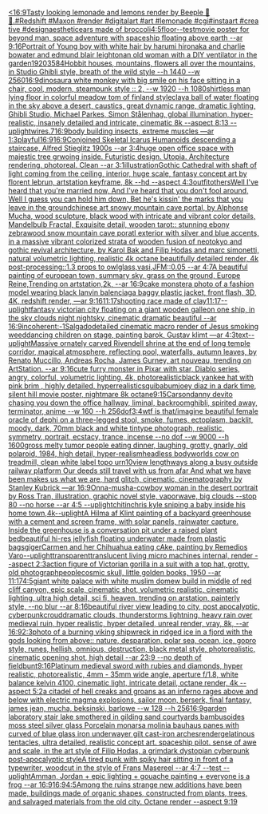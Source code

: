 [<16:9](https://www.ebank.nz/aiartgenerator?category=%3C16%3A9)[Tasty looking lemonade and lemons render by Beeple 🍋 🍹.#Redshift #Maxon #render #digitalart #art #lemonade #cgi#instaart #creative #design](https://www.ebank.nz/aiartgenerator?category=Tasty%20looking%20lemonade%20and%20lemons%20render%20by%C2%A0Beeple%C2%A0%F0%9F%8D%8B%20%F0%9F%8D%B9.%23Redshift%C2%A0%23Maxon%C2%A0%23render%C2%A0%23digitalart%C2%A0%23art%C2%A0%23lemonade%C2%A0%23cgi%23instaart%C2%A0%23creative%C2%A0%23design)[aesthetic](https://www.ebank.nz/aiartgenerator?category=aesthetic)[ears made of broccoli](https://www.ebank.nz/aiartgenerator?category=ears%20made%20of%20broccoli)[4:5](https://www.ebank.nz/aiartgenerator?category=4%3A5)[floor](https://www.ebank.nz/aiartgenerator?category=floor)[--test](https://www.ebank.nz/aiartgenerator?category=--test)[movie poster for beyond man, space adventure with spaceship floating above earth --ar 9:16](https://www.ebank.nz/aiartgenerator?category=movie%20poster%20for%20beyond%20man%2C%20space%20adventure%20with%20spaceship%20floating%20above%20earth%20--ar%209%3A16)[Portrait of Young boy with white hair by harumi hironaka and charlie bowater and edmund blair leighton](https://www.ebank.nz/aiartgenerator?category=Portrait%20of%20Young%20boy%20with%20white%20hair%20by%20harumi%20hironaka%20and%20charlie%20bowater%20and%20edmund%20blair%20leighton)[an old woman with a DIY ventilator in the garden](https://www.ebank.nz/aiartgenerator?category=an%20old%20woman%20with%20a%20DIY%20ventilator%20in%20the%20garden)[1920](https://www.ebank.nz/aiartgenerator?category=1920)[3584](https://www.ebank.nz/aiartgenerator?category=3584)[Hobbit houses, mountains, flowers all over the mountains,  in Studio Ghibli style, breath of the wild style  --h 1440  --w 2560](https://www.ebank.nz/aiartgenerator?category=Hobbit%20houses%2C%20mountains%2C%20flowers%20all%20over%20the%20mountains%2C%20%20in%20Studio%20Ghibli%20style%2C%20breath%20of%20the%20wild%20style%20%20--h%201440%20%20--w%202560)[16:9](https://www.ebank.nz/aiartgenerator?category=16%3A9)[dinosaur](https://www.ebank.nz/aiartgenerator?category=dinosaur)[a white monkey with big smile on his face sitting in a chair, cool, modern, steampunk style :: 2, --w 1920 --h 1080](https://www.ebank.nz/aiartgenerator?category=a%20white%20monkey%20with%20big%20smile%20on%20his%20face%20sitting%20in%20a%20chair%2C%20cool%2C%20modern%2C%20steampunk%20style%20%3A%3A%202%2C%20--w%201920%20--h%201080)[shirtless man lying floor in colorful meadow tom of finland style](https://www.ebank.nz/aiartgenerator?category=shirtless%20man%20lying%20floor%20in%20colorful%20meadow%20tom%20of%20finland%20style)[clay](https://www.ebank.nz/aiartgenerator?category=clay)[a ball of water floating in the sky above a desert, caustics, great dynamic range, dramatic lighting, Ghibli Studio, Michael Parkes, Simon Stålenhag, global illumination, hyper-realistic, insanely detailed and intricate, cinematic 8k --aspect 8:13 --uplight](https://www.ebank.nz/aiartgenerator?category=a%20ball%20of%20water%20floating%20in%20the%20sky%20above%20a%20desert%2C%20caustics%2C%20great%20dynamic%20range%2C%20dramatic%20lighting%2C%20Ghibli%20Studio%2C%20Michael%20Parkes%2C%20Simon%20St%C3%A5lenhag%2C%20global%20illumination%2C%20hyper-realistic%2C%20insanely%20detailed%20and%20intricate%2C%20cinematic%208k%20--aspect%208%3A13%20--uplight)[wires](https://www.ebank.nz/aiartgenerator?category=wires)[.7](https://www.ebank.nz/aiartgenerator?category=.7)[16:9](https://www.ebank.nz/aiartgenerator?category=16%3A9)[body building insects, extreme muscles —ar 1:3](https://www.ebank.nz/aiartgenerator?category=body%20building%20insects%2C%20extreme%20muscles%20%E2%80%94ar%201%3A3)[playful](https://www.ebank.nz/aiartgenerator?category=playful)[16:9](https://www.ebank.nz/aiartgenerator?category=16%3A9)[16:9](https://www.ebank.nz/aiartgenerator?category=16%3A9)[Conjoined Skeletal Icarus Humanoids descending a staircase, Alfred Stieglitz 1900s --ar 3:4](https://www.ebank.nz/aiartgenerator?category=Conjoined%20Skeletal%20Icarus%20Humanoids%20descending%20a%20staircase%2C%20Alfred%20Stieglitz%201900s%20--ar%203%3A4)[huge open office space with majestic tree grwoing inside. Futuristic design. Utopia. Architecture rendering. photoreal. Clean --ar 3:1](https://www.ebank.nz/aiartgenerator?category=huge%20open%20office%20space%20with%20majestic%20tree%20grwoing%20inside.%20Futuristic%20design.%20Utopia.%20Architecture%20rendering.%20photoreal.%20Clean%20--ar%203%3A1)[illustration](https://www.ebank.nz/aiartgenerator?category=illustration)[Gothic Cathedral  with shaft of light coming from the ceiling, interior, huge scale, fantasy concept art by florent lebrun, artstation keyframe, 8k --hd --aspect 4:3](https://www.ebank.nz/aiartgenerator?category=Gothic%20Cathedral%20%20with%20shaft%20of%20light%20coming%20from%20the%20ceiling%2C%20interior%2C%20huge%20scale%2C%20fantasy%20concept%20art%20by%20florent%20lebrun%2C%20artstation%20keyframe%2C%208k%20--hd%20--aspect%204%3A3)[outfit](https://www.ebank.nz/aiartgenerator?category=outfit)[others](https://www.ebank.nz/aiartgenerator?category=others)[Well I've heard that you're married now, And I've heard that you don't fool around, Well I guess you can hold him down, Bet he's kissin' the marks that you leave in the ground](https://www.ebank.nz/aiartgenerator?category=Well%20I%27ve%20heard%20that%20you%27re%20married%20now%2C%20And%20I%27ve%20heard%20that%20you%20don%27t%20fool%20around%2C%20Well%20I%20guess%20you%20can%20hold%20him%20down%2C%20Bet%20he%27s%20kissin%27%20the%20marks%20that%20you%20leave%20in%20the%20ground)[chinese art snowy mountain cave portal, by Alphonse Mucha, wood sculpture, black wood with intricate and vibrant color details, Mandelbulb Fractal, Exquisite detail, wooden tarot:: stunning ebony zebrawood snow mountain cave poratl exterior with silver and blue accents, in a massive vibrant colorized strata of wooden fusion of neotokyo and gothic revival architecture, by Karol Bak and Filip Hodas and marc simonetti, natural volumetric lighting, realistic 4k octane beautifully detailed render, 4k post-processing::1.3 props to owlglass,vasi,JFM::0.05 --ar 4:7](https://www.ebank.nz/aiartgenerator?category=chinese%20art%20snowy%20mountain%20cave%20portal%2C%20by%20Alphonse%20Mucha%2C%20wood%20sculpture%2C%20black%20wood%20with%20intricate%20and%20vibrant%20color%20details%2C%20Mandelbulb%20Fractal%2C%20Exquisite%20detail%2C%20wooden%20tarot%3A%3A%20stunning%20ebony%20zebrawood%20snow%20mountain%20cave%20poratl%20exterior%20with%20silver%20and%20blue%20accents%2C%20in%20a%20massive%20vibrant%20colorized%20strata%20of%20wooden%20fusion%20of%20neotokyo%20and%20gothic%20revival%20architecture%2C%20by%20Karol%20Bak%20and%20Filip%20Hodas%20and%20marc%20simonetti%2C%20natural%20volumetric%20lighting%2C%20realistic%204k%20octane%20beautifully%20detailed%20render%2C%204k%20post-processing%3A%3A1.3%20props%20to%20owlglass%2Cvasi%2CJFM%3A%3A0.05%20--ar%204%3A7)[A beautiful painting of  european town,  summary sky, grass on the ground, Europe Reine,Trending on artstation,2k, --ar 16:9](https://www.ebank.nz/aiartgenerator?category=A%20beautiful%20painting%20of%20%20european%20town%2C%20%20summary%20sky%2C%20grass%20on%20the%20ground%2C%20Europe%20Reine%2CTrending%20on%20artstation%2C2k%2C%20--ar%2016%3A9)[cake monster](https://www.ebank.nz/aiartgenerator?category=cake%20monster)[a photo of a fashion model wearing black lanvin balenciaga baggy plastic jacket, front flash, 3D, 4K, redshift render, —ar 9:16](https://www.ebank.nz/aiartgenerator?category=a%20photo%20of%20a%20fashion%20model%20wearing%20black%20lanvin%20balenciaga%20baggy%20plastic%20jacket%2C%20front%20flash%2C%203D%2C%204K%2C%20redshift%20render%2C%20%E2%80%94ar%209%3A16)[11:17](https://www.ebank.nz/aiartgenerator?category=11%3A17)[shooting race,made of clay](https://www.ebank.nz/aiartgenerator?category=shooting%20race%2Cmade%20of%20clay)[11:17](https://www.ebank.nz/aiartgenerator?category=11%3A17)[--uplight](https://www.ebank.nz/aiartgenerator?category=--uplight)[fantasy victorian city floating on a giant wooden galleon one ship, in the sky clouds night nightsky, cinematic dramatic beautiful --ar 16:9](https://www.ebank.nz/aiartgenerator?category=fantasy%20victorian%20city%20floating%20on%20a%20giant%20wooden%20galleon%20one%20ship%2C%20in%20the%20sky%20clouds%20night%20nightsky%2C%20cinematic%20dramatic%20beautiful%20--ar%2016%3A9)[incoherent:-1](https://www.ebank.nz/aiartgenerator?category=incoherent%3A-1)[Salgado](https://www.ebank.nz/aiartgenerator?category=Salgado)[detailed cinematic macro render of Jesus smoking weed](https://www.ebank.nz/aiartgenerator?category=detailed%20cinematic%20macro%20render%20of%20Jesus%20smoking%20weed)[dancing children on stage, painting barok, Gustav klimt —ar 4:3](https://www.ebank.nz/aiartgenerator?category=dancing%20children%20on%20stage%2C%20painting%20barok%2C%20Gustav%20klimt%20%E2%80%94ar%204%3A3)[text](https://www.ebank.nz/aiartgenerator?category=text)[--uplight](https://www.ebank.nz/aiartgenerator?category=--uplight)[Massive ornately carved Rivendell shrine at the end of long temple corridor, magical atmosphere, reflecting pool, waterfalls, autumn leaves, by Renato Muccillo, Andreas Rocha, James  Gurney,  art nouveau, trending on ArtStation. --ar 9:16](https://www.ebank.nz/aiartgenerator?category=Massive%20ornately%20carved%20Rivendell%20shrine%20at%20the%20end%20of%20long%20temple%20corridor%2C%20magical%20atmosphere%2C%20reflecting%20pool%2C%20waterfalls%2C%20autumn%20leaves%2C%20by%20Renato%20Muccillo%2C%20Andreas%20Rocha%2C%20James%20%20Gurney%2C%20%20art%20nouveau%2C%20trending%20on%20ArtStation.%20--ar%209%3A16)[cute furry monster in Pixar with star, Diablo series, angry, colorful, volumetric lighting, 4k, photorealistic](https://www.ebank.nz/aiartgenerator?category=cute%20furry%20monster%20in%20Pixar%20with%20star%2C%20Diablo%20series%2C%20angry%2C%20colorful%2C%20volumetric%20lighting%2C%204k%2C%20photorealistic)[black yankee hat with pink brim , highly detailed, hyperrealistic](https://www.ebank.nz/aiartgenerator?category=black%20yankee%20hat%20with%20pink%20brim%20%2C%20highly%20detailed%2C%20hyperrealistic)[squibabum](https://www.ebank.nz/aiartgenerator?category=squibabum)[joey diaz in a dark time, silent hill movie poster, nightmare 8k octane](https://www.ebank.nz/aiartgenerator?category=joey%20diaz%20in%20a%20dark%20time%2C%20silent%20hill%20movie%20poster%2C%20nightmare%208k%20octane)[9:15](https://www.ebank.nz/aiartgenerator?category=9%3A15)[Carson](https://www.ebank.nz/aiartgenerator?category=Carson)[danny devito chasing you down the office hallway, liminal, backroom](https://www.ebank.nz/aiartgenerator?category=danny%20devito%20chasing%20you%20down%20the%20office%20hallway%2C%20liminal%2C%20backroom)[ghibli, spirited away, terminator, anime --w 160 --h 256](https://www.ebank.nz/aiartgenerator?category=ghibli%2C%20spirited%20away%2C%20terminator%2C%20anime%20--w%20160%20--h%20256)[dof](https://www.ebank.nz/aiartgenerator?category=dof)[3:4](https://www.ebank.nz/aiartgenerator?category=3%3A4)[wtf is that](https://www.ebank.nz/aiartgenerator?category=wtf%20is%20that)[/imagine beautiful female oracle of dephi on a three-legged stool, smoke, fumes, ectoplasm, backlit, moody, dark, 70mm black and white tintype photograph, realistic, symmetry, portrait, ecstacy, trance, incense --no dof --w 9000 --h 1600](https://www.ebank.nz/aiartgenerator?category=/imagine%20beautiful%20female%20oracle%20of%20dephi%20on%20a%20three-legged%20stool%2C%20smoke%2C%20fumes%2C%20ectoplasm%2C%20backlit%2C%20moody%2C%20dark%2C%2070mm%20black%20and%20white%20tintype%20photograph%2C%20realistic%2C%20symmetry%2C%20portrait%2C%20ecstacy%2C%20trance%2C%20incense%20--no%20dof%20--w%209000%20--h%201600)[gross melty tumor people eating dinner, laughing, grotty, gnarly, old polaroid, 1984, high detail, hyper-realism](https://www.ebank.nz/aiartgenerator?category=gross%20melty%20tumor%20people%20eating%20dinner%2C%20laughing%2C%20grotty%2C%20gnarly%2C%20old%20polaroid%2C%201984%2C%20high%20detail%2C%20hyper-realism)[headless bodyworlds cow on treadmill, clean white lab](https://www.ebank.nz/aiartgenerator?category=headless%20bodyworlds%20cow%20on%20treadmill%2C%20clean%20white%20lab)[el topo urn](https://www.ebank.nz/aiartgenerator?category=el%20topo%20urn)[10](https://www.ebank.nz/aiartgenerator?category=10)[view lengthways along a busy outside railway platform Our deeds still travel with us from afar And what we have been makes us what we are, hard glitch, cinematic, cinematography by Stanley Kubrick —ar 16:9](https://www.ebank.nz/aiartgenerator?category=view%20lengthways%20along%20a%20busy%20outside%20railway%20platform%20Our%20deeds%20still%20travel%20with%20us%20from%20afar%20And%20what%20we%20have%20been%20makes%20us%20what%20we%20are%2C%20hard%20glitch%2C%20cinematic%2C%20cinematography%20by%20Stanley%20Kubrick%20%E2%80%94ar%2016%3A9)[Onna-musha-cowboy woman in the desert portrait by Ross Tran, illustration, graphic novel style, vaporwave, big clouds --stop 80 --no horse --ar 4:5 --uplight](https://www.ebank.nz/aiartgenerator?category=Onna-musha-cowboy%20woman%20in%20the%20desert%20portrait%20by%20Ross%20Tran%2C%20illustration%2C%20graphic%20novel%20style%2C%20vaporwave%2C%20big%20clouds%20--stop%2080%20--no%20horse%20--ar%204%3A5%20--uplight)[chitin](https://www.ebank.nz/aiartgenerator?category=chitin)[chris kyle sniping a baby inside his home town,4k](https://www.ebank.nz/aiartgenerator?category=chris%20kyle%20sniping%20a%20baby%20inside%20his%20home%20town%2C4k)[--uplight](https://www.ebank.nz/aiartgenerator?category=--uplight)[A Hilma af Klint painting of a backyard greenhouse with a cement and screen frame, with solar panels, rainwater capture. Inside the greenhouse is a conversation pit under a raised plant bed](https://www.ebank.nz/aiartgenerator?category=A%20Hilma%20af%20Klint%20painting%20of%20a%20backyard%20greenhouse%20with%20a%20cement%20and%20screen%20frame%2C%20with%20solar%20panels%2C%20rainwater%20capture.%20Inside%20the%20greenhouse%20is%20a%20conversation%20pit%20under%20a%20raised%20plant%20bed)[beautiful hi-res jellyfish floating underwater made from plastic bags](https://www.ebank.nz/aiartgenerator?category=beautiful%20hi-res%20jellyfish%20floating%20underwater%20made%20from%20plastic%20bags)[giger](https://www.ebank.nz/aiartgenerator?category=giger)[Carmen and her Chihuahua eating cAke, painting by Remedios Varo](https://www.ebank.nz/aiartgenerator?category=Carmen%20and%20her%20Chihuahua%20eating%20cAke%2C%20painting%20by%20Remedios%20Varo)[--uplight](https://www.ebank.nz/aiartgenerator?category=--uplight)[transparent](https://www.ebank.nz/aiartgenerator?category=transparent)[translucent living micro machines internal, render --aspect 2:3](https://www.ebank.nz/aiartgenerator?category=translucent%20living%20micro%20machines%20internal%2C%20render%20--aspect%202%3A3)[action figure of Victorian gorilla in a suit with a top hat, grotty, old photograph](https://www.ebank.nz/aiartgenerator?category=action%20figure%20of%20Victorian%20gorilla%20in%20a%20suit%20with%20a%20top%20hat%2C%20grotty%2C%20old%20photograph)[people](https://www.ebank.nz/aiartgenerator?category=people)[cosmic skull, little golden books, 1950 --ar 11:17](https://www.ebank.nz/aiartgenerator?category=cosmic%20skull%2C%20little%20golden%20books%2C%201950%20--ar%2011%3A17)[4:5](https://www.ebank.nz/aiartgenerator?category=4%3A5)[giant white palace with white muslim domew build  in middle of red cliff canyon, epic scale, cinematic shot, volumetric realistic, cinematic lighting, ultra high detail, sci fi, heaven, trending on arstation, painterly style, --no blur --ar 8:16](https://www.ebank.nz/aiartgenerator?category=giant%20white%20palace%20with%20white%20muslim%20domew%20build%20%20in%20middle%20of%20red%20cliff%20canyon%2C%20epic%20scale%2C%20cinematic%20shot%2C%20volumetric%20realistic%2C%20cinematic%20lighting%2C%20ultra%20high%20detail%2C%20sci%20fi%2C%20heaven%2C%20trending%20on%20arstation%2C%20painterly%20style%2C%20--no%20blur%20--ar%208%3A16)[beautiful river view leading to city, post apocalyptic, cyberpunk](https://www.ebank.nz/aiartgenerator?category=beautiful%20river%20view%20leading%20to%20city%2C%20post%20apocalyptic%2C%20cyberpunk)[croud](https://www.ebank.nz/aiartgenerator?category=croud)[dramatic clouds, thunderstorms lightning, heavy rain over medieval ruin, hyper realistic, hyper detailed, unreal render, vray, 8k, --ar 16:9](https://www.ebank.nz/aiartgenerator?category=dramatic%20clouds%2C%20thunderstorms%20lightning%2C%20heavy%20rain%20over%20medieval%20ruin%2C%20hyper%20realistic%2C%20hyper%20detailed%2C%20unreal%20render%2C%20vray%2C%208k%2C%20--ar%2016%3A9)[2:3](https://www.ebank.nz/aiartgenerator?category=2%3A3)[photo of a burning viking shipwreck in ridged ice in a fjord with the gods looking from above:: nature, desparation, polar sea, ocean, ice, gopro style, runes, hellish, omnious, destruction, black metal style, photorealistic, cinematic opening shot, high detail --ar 23:9 --no depth of field](https://www.ebank.nz/aiartgenerator?category=photo%20of%20a%20burning%20viking%20shipwreck%20in%20ridged%20ice%20in%20a%20fjord%20with%20the%20gods%20looking%20from%20above%3A%3A%20nature%2C%20desparation%2C%20polar%20sea%2C%20ocean%2C%20ice%2C%20gopro%20style%2C%20runes%2C%20hellish%2C%20omnious%2C%20destruction%2C%20black%20metal%20style%2C%20photorealistic%2C%20cinematic%20opening%20shot%2C%20high%20detail%20--ar%2023%3A9%20--no%20depth%20of%20field)[bunt](https://www.ebank.nz/aiartgenerator?category=bunt)[9:16](https://www.ebank.nz/aiartgenerator?category=9%3A16)[Platinum medieval sword with rubies and diamonds, hyper realistic, photorealistic, 4mm - 35mm wide angle, aperture f/1.8, white balance kelvin 4100, cinematic light, intricate detail, octane render, 4k --aspect 5:2](https://www.ebank.nz/aiartgenerator?category=Platinum%20medieval%20sword%20with%20rubies%20and%20diamonds%2C%20hyper%20realistic%2C%20photorealistic%2C%204mm%20-%2035mm%20wide%20angle%2C%20aperture%20f/1.8%2C%20white%20balance%20kelvin%204100%2C%20cinematic%20light%2C%20intricate%20detail%2C%20octane%20render%2C%204k%20--aspect%205%3A2)[a citadel of hell creaks and groans as an inferno rages above and below with electric magma explosions, sailor moon, berserk, final fantasy, james jean, mucha, beksinski, barlowe --w 128 --h 256](https://www.ebank.nz/aiartgenerator?category=a%20citadel%20of%20hell%20creaks%20and%20groans%20as%20an%20inferno%20rages%20above%20and%20below%20with%20electric%20magma%20explosions%2C%20sailor%20moon%2C%20berserk%2C%20final%20fantasy%2C%20james%20jean%2C%20mucha%2C%20beksinski%2C%20barlowe%20--w%20128%20--h%20256)[16:9](https://www.ebank.nz/aiartgenerator?category=16%3A9)[garden laboratory stair  lake  smothered in gilding sand courtyards bambusoides moss steel silver glass  Porcelain monarsa molinia bauhaus panes with curved of blue glass iron underwayer gilt cast-iron arches](https://www.ebank.nz/aiartgenerator?category=garden%20laboratory%20stair%20%20lake%20%20smothered%20in%20gilding%20sand%20courtyards%20bambusoides%20moss%20steel%20silver%20glass%20%20Porcelain%20monarsa%20molinia%20bauhaus%20panes%20with%20curved%20of%20blue%20glass%20iron%20underwayer%20gilt%20cast-iron%20arches)[render](https://www.ebank.nz/aiartgenerator?category=render)[gelatinous tentacles, ultra detailed, realistic concept art. spaceship pilot. sense of awe and scale, in the art style of Filip Hodas, a grimdark dystopian cyberpunk post-apocalyptic style](https://www.ebank.nz/aiartgenerator?category=gelatinous%20tentacles%2C%20ultra%20detailed%2C%20realistic%20concept%20art.%20spaceship%20pilot.%20sense%20of%20awe%20and%20scale%2C%20in%20the%20art%20style%20of%20Filip%20Hodas%2C%20a%20grimdark%20dystopian%20cyberpunk%20post-apocalyptic%20style)[A tired punk with spiky hair sitting in front of a typewriter, woodcut in the style of Frans Masereel --ar 4:7 --test --uplight](https://www.ebank.nz/aiartgenerator?category=A%20tired%20punk%20with%20spiky%20hair%20sitting%20in%20front%20of%20a%20typewriter%2C%20woodcut%20in%20the%20style%20of%20Frans%20Masereel%20--ar%204%3A7%20--test%20--uplight)[Amman, Jordan + epic lighting + gouache painting + everyone is a frog --ar 16:9](https://www.ebank.nz/aiartgenerator?category=Amman%2C%20Jordan%20%2B%20epic%20lighting%20%2B%20gouache%20painting%20%2B%20everyone%20is%20a%20frog%20--ar%2016%3A9)[16:9](https://www.ebank.nz/aiartgenerator?category=16%3A9)[4:5](https://www.ebank.nz/aiartgenerator?category=4%3A5)[Among the ruins strange new additions have been made, buildings made of organic shapes, constructed from plants, trees, and salvaged materials from the old city. Octane render --aspect 9:19](https://www.ebank.nz/aiartgenerator?category=Among%20the%20ruins%20strange%20new%20additions%20have%20been%20made%2C%20buildings%20made%20of%20organic%20shapes%2C%20constructed%20from%20plants%2C%20trees%2C%20and%20salvaged%20materials%20from%20the%20old%20city.%20Octane%20render%20--aspect%209%3A19)